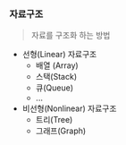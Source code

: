 ### 자료구조
> 자료를 구조화 하는 방법

* 선형(Linear) 자료구조
    - 배열 (Array)
    - 스택(Stack)
    - 큐(Queue)
    - ...
* 비선형(Nonlinear) 자료구조
    - 트리(Tree)
    - 그래프(Graph)
